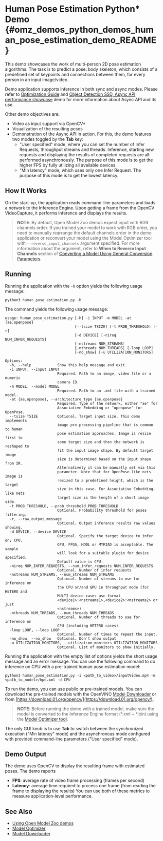 # Human Pose Estimation Python\* Demo {#omz_demos_python_demos_human_pose_estimation_demo_README}

This demo showcases the work of multi-person 2D pose estimation algorithms. The task is to predict a pose: body skeleton, which consists of a predefined set of keypoints and connections between them, for every person in an input image/video.

Demo application supports inference in both sync and async modes. Please refer to [Optimization Guide](https://docs.openvinotoolkit.org/latest/_docs_optimization_guide_dldt_optimization_guide.html) and [Object Detection SSD, Async API performance showcase](../../object_detection_demo_ssd_async/README.md) demo for more information about Async API and its use.

Other demo objectives are:
* Video as input support via OpenCV\*
* Visualization of the resulting poses
* Demonstration of the Async API in action. For this, the demo features two modes toggled by the **Tab** key:
    - "User specified" mode, where you can set the number of Infer Requests, throughput streams and threads.
      Inference, starting new requests and displaying the results of completed requests are all performed asynchronously.
      The purpose of this mode is to get the higher FPS by fully utilizing all available devices.
    - "Min latency" mode, which uses only one Infer Request. The purpose of this mode is to get the lowest latency.

## How It Works

On the start-up, the application reads command-line parameters and loads a network to the Inference
Engine. Upon getting a frame from the OpenCV VideoCapture, it performs inference and displays the results.

> **NOTE**: By default, Open Model Zoo demos expect input with BGR channels order. If you trained your model to work
with RGB order, you need to manually rearrange the default channels order in the demo application or reconvert your
model using the Model Optimizer tool with `--reverse_input_channels` argument specified. For more information about
the argument, refer to **When to Reverse Input Channels** section of
[Converting a Model Using General Conversion Parameters](https://docs.openvinotoolkit.org/latest/_docs_MO_DG_prepare_model_convert_model_Converting_Model_General.html).

## Running

Running the application with the `-h` option yields the following usage message:
```
python3 human_pose_estimation.py -h
```
The command yields the following usage message:
```
usage: human_pose_estimation.py [-h] -i INPUT -m MODEL -at {ae,openpose}
                                [--tsize TSIZE] [-t PROB_THRESHOLD] [-r]
                                [-d DEVICE] [-nireq NUM_INFER_REQUESTS]
                                [-nstreams NUM_STREAMS]
                                [-nthreads NUM_THREADS] [-loop LOOP]
                                [-no_show] [-u UTILIZATION_MONITORS]

Options:
  -h, --help            Show this help message and exit.
  -i INPUT, --input INPUT
                        Required. Path to an image, video file or a numeric
                        camera ID.
  -m MODEL, --model MODEL
                        Required. Path to an .xml file with a trained model.
  -at {ae,openpose}, --architecture_type {ae,openpose}
                        Required. Type of the network, either "ae" for
                        Associative Embedding or "openpose" for OpenPose.
  --tsize TSIZE         Optional. Target input size. This demo implements
                        image pre-processing pipeline that is common to human
                        pose estimation approaches. Image is resize first to
                        some target size and then the network is reshaped to
                        fit the input image shape. By default target image
                        size is determined based on the input shape from IR.
                        Alternatively it can be manually set via this
                        parameter. Note that for OpenPose-like nets image is
                        resized to a predefined height, which is the target
                        size in this case. For Associative Embedding-like nets
                        target size is the length of a short image side.
  -t PROB_THRESHOLD, --prob_threshold PROB_THRESHOLD
                        Optional. Probability threshold for poses filtering.
  -r, --raw_output_message
                        Optional. Output inference results raw values showing.
  -d DEVICE, --device DEVICE
                        Optional. Specify the target device to infer on; CPU,
                        GPU, FPGA, HDDL or MYRIAD is acceptable. The sample
                        will look for a suitable plugin for device specified.
                        Default value is CPU.
  -nireq NUM_INFER_REQUESTS, --num_infer_requests NUM_INFER_REQUESTS
                        Optional. Number of infer requests
  -nstreams NUM_STREAMS, --num_streams NUM_STREAMS
                        Optional. Number of streams to use for inference on
                        the CPU or/and GPU in throughput mode (for HETERO and
                        MULTI device cases use format
                        <device1>:<nstreams1>,<device2>:<nstreams2> or just
                        <nstreams>)
  -nthreads NUM_THREADS, --num_threads NUM_THREADS
                        Optional. Number of threads to use for inference on
                        CPU (including HETERO cases)
  -loop LOOP, --loop LOOP
                        Optional. Number of times to repeat the input.
  -no_show, --no_show   Optional. Don't show output
  -u UTILIZATION_MONITORS, --utilization_monitors UTILIZATION_MONITORS
                        Optional. List of monitors to show initially.
```

Running the application with the empty list of options yields the short usage message and an error message.
You can use the following command to do inference on CPU with a pre-trained human pose estimation model:
```
python3 human_pose_estimation.py -i <path_to_video>/inputVideo.mp4 -m <path_to_model>/hpe.xml -d CPU
```

To run the demo, you can use public or pre-trained models. You can download the pre-trained models with the OpenVINO
[Model Downloader](../../../tools/downloader/README.md) or from
[https://download.01.org/opencv/](https://download.01.org/opencv/).

> **NOTE**: Before running the demo with a trained model, make sure the model is converted to the Inference Engine
format (\*.xml + \*.bin) using the
[Model Optimizer tool](https://docs.openvinotoolkit.org/latest/_docs_MO_DG_Deep_Learning_Model_Optimizer_DevGuide.html).

The only GUI knob is to use **Tab** to switch between the synchronized execution ("Min latency" mode)
and the asynchronous mode configured with provided command-line parameters ("User specified" mode).

## Demo Output

The demo uses OpenCV to display the resulting frame with estimated poses.
The demo reports
* **FPS**: average rate of video frame processing (frames per second)
* **Latency**: average time required to process one frame (from reading the frame to displaying the results)
You can use both of these metrics to measure application-level performance.

## See Also
* [Using Open Model Zoo demos](../../README.md)
* [Model Optimizer](https://docs.openvinotoolkit.org/latest/_docs_MO_DG_Deep_Learning_Model_Optimizer_DevGuide.html)
* [Model Downloader](../../../tools/downloader/README.md)